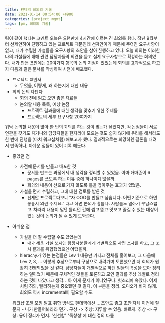 ```yaml
---
title: 펜데믹 회의의 기술
date: 2021-01-14 00:54:00 +0900
categories: [project mgmt]
tags: [pm, 회의의 기술]
---
```

팀이 같이 했다는 코멘트
오늘은 오랜만에 4시간에 이르는 긴 회의를 했다. 작년 9월부터 선제안하여 진행하고 있는 프로젝트 때문인데 선제안이기 때문에 주어진 요구사항이 없고, 내가 수립한 가설들을 요구사항의 초안을 삼아 진행하고 있다. 오늘 회의는 이러한 나의 가설들에 대해 관련 담당자들의 의견을 묻고 실제 요구사항으로 확정하는 회의였다. 내가 만든 초안에는 20여가지 항목의 논의 지점이 있었는데 회의를 효과적으로 하고자 다음과 같은 문서를 작성하여 사전에 배포했다.

* 프로젝트 제안서
  * 무엇을, 어떻게, 왜 하는지에 대한 내용
* 회의 논의 아젠다
  * 회의 전에 읽고 오면 좋은 자료들
  * 논의할 내용 목록, 예상 논점
    * 프로젝트 결과물에 대한 생각을 맞추기 위한 주제들
    * 프로젝트의 세부 요구사항 20여가지

워낙 논의할 내용이 많아 한 번의 회의를 하는 것이 맞는가 싶었지만, 각 논점들이 서로 연관을 갖기도 하거니와 담당자들을 한자리에 모으는 것도 쉽지 않기에 무리를 해서라도 한 번에 진행을 (마치 워크샵처럼) 해보고자 했다. 결과적으로는 희망하던 결론을 내려서 만족하나, 아쉬운 점들이 있어 기록 해둔다.

* 좋았던 점
  * 사전에 문서를 만들고 배포한 것
    * 문서를 만드는 과정에서 내 생각을 정리할 수 있었음. 아마 아마존이 6 pages를 쓰도록 하는 이유 중에 하나이지 않을까.
    * 회의의 내용이 산으로 가지 않도록 틀을 잡아주는 효과가 있었음.
  * 가설을 먼저 수립하고, 그에 대한 검토를 받은 것
    * 선제안 프로젝트다보니 "자 OOO를 만들고 싶습니다. 어떤 기준으로 하면 좋을지 의견 주세요." 라고 하면 논의가 힘들다. 사람들도 말하기 부담스럽고.
      차라리 내용이 맞던 틀리던 간에 씹고 뜯고 맛보고 즐길 수 있는 대상이 있는 것이 논의가 될 수 있게 도와준다.
* 아쉬운 점
  * 가설을 더 잘 수립할 수도 있었는데
    * 내가 세운 가설 보다는 담당자분들에게 개별적으로 사전 조사를 하고, 그 조사 결과를 취합했었으면 어땠을까.
  * hierachy가 있는 논점들은 Lev 1 내용만 가지고 전체를 훑어보고, 그 다음에 Lev 2, 3, ... 이렇게 추상으로부터 구상으로 내려가며 토론했으면 더 회의가 원활히 진행되었을 것 같다. 담당자들이 개별적으로 하던 일들의 특성을 모아 정리하는 일이었기 때문에 구체적인 것들을 토론하고 모인 결과를 추상 레벨로 정리하는 것이 나았다고 생각... 아 이게 문제가 아니었구나. 헛소리에 속았다. 어제처럼 하되, 빨리하는게 중요했던 것 같다. 이 부분을 정리. 오디오가 비지 않게. 회의도 역시 incremental이 필요할 수도.

  워크샵 조별 모임 발표 취합 방식도
  펜데믹에선 ...
  초안도 좋고 
  초안 자체 이전에 질문지 - 니가 만들어봐라라 던가. 
  구상 -> 추상: 지루할 수 있음. 빠르게.
  추상 -> 구상: 용어 정리가 먼저. '신선함', '독창성'에 대한 정의 다름
